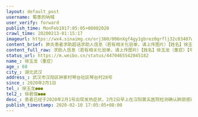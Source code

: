 ```yaml
---
layout: default_post
username: 蜀黍的呐喊
user_verify: forward
publish_time: MonFeb1017:05:05+08002020
crawl_time: 20200213-01:15:17
imageurl: https://wx4.sinaimg.cn/orj360/006nXgf4gy1gbrez0qrflj32c03407wi.jpg,https://wx4.sinaimg.cn/orj360/006nXgf4gy1gbrez3szo7j32c0340b2b.jpg
content_brief: 肺炎患者求助超话求助人信息（若有相关化验单，请上传图片）【姓名】徐玉龙（重症）【年龄】68【所在城市】湖北武汉【所在小区、社区】武汉市汉阳区钟家村琴台社区琴台村28号【患病时间】2020年2月1日【联系方式】徐玉龙 ●●●【其他紧急联系人】徐君俊 ●●●【病情描述】患者 ...全文
content_full_raw: 求助人信息（若有相关化验单，请上传图片）【姓名】徐玉龙（重症）【年龄】68【所在城市】湖北武汉【所在小区、社区】武汉市汉阳区钟家村琴台社区琴台村28号【患病时间】2020年2月1日【联系方式】徐玉龙●●●【其他紧急联系人】徐君俊●●●【病情描述】患者已经于2020年2月1号出现发热症状，2月2日早上在汉阳第五医院检测确认肺部感染，目前出现说话气短、胸闷、说话无力，有几次晕厥情况发生。病人向社区上报后，只被安置在就近的隔离点，已经多方联系均让等待，求助求联系。
status_url: https://m.weibo.cn/status/4470465542045182
name_: 徐玉龙（重症）
age_: 68
city_: 湖北武汉
address_: 武汉市汉阳区钟家村琴台社区琴台村28号
since_: 2020年2月1日
tel_: 徐玉龙●●●
tel2_: 徐君俊●●●
desc_: 患者已经于2020年2月1号出现发热症状，2月2日早上在汉阳第五医院检测确认肺部感染，目前出现说话气短、胸闷、说话无力，有几次晕厥情况发生。病人向社区上报后，只被安置在就近的隔离点，已经多方联系均让等待，求助求联系。
publish_timestamp: 2020-02-10 17:05:05+08:00
---
```

